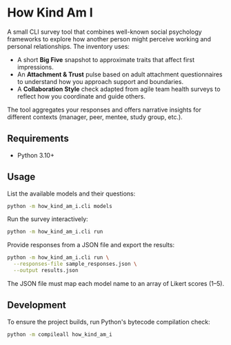 # How Kind Am I

A small CLI survey tool that combines well-known social psychology frameworks to
explore how another person might perceive working and personal relationships.
The inventory uses:

- A short **Big Five** snapshot to approximate traits that affect first
  impressions.
- An **Attachment & Trust** pulse based on adult attachment questionnaires to
  understand how you approach support and boundaries.
- A **Collaboration Style** check adapted from agile team health surveys to
  reflect how you coordinate and guide others.

The tool aggregates your responses and offers narrative insights for different
contexts (manager, peer, mentee, study group, etc.).

## Requirements

- Python 3.10+

## Usage

List the available models and their questions:

```bash
python -m how_kind_am_i.cli models
```

Run the survey interactively:

```bash
python -m how_kind_am_i.cli run
```

Provide responses from a JSON file and export the results:

```bash
python -m how_kind_am_i.cli run \
  --responses-file sample_responses.json \
  --output results.json
```

The JSON file must map each model name to an array of Likert scores (1–5).

## Development

To ensure the project builds, run Python's bytecode compilation check:

```bash
python -m compileall how_kind_am_i
```
